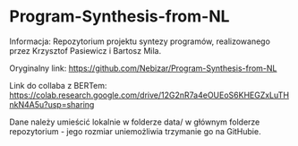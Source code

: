 # Program-Synthesis-from-NL
Informacja: Repozytorium projektu syntezy programów, realizowanego przez Krzysztof Pasiewicz i Bartosz Mila. 

Oryginalny link: https://github.com/Nebizar/Program-Synthesis-from-NL




Link do collaba z BERTem: https://colab.research.google.com/drive/12G2nR7a4eOUEoS6KHEGZxLuTHnkN4A5u?usp=sharing

Dane należy umieścić lokalnie w folderze data/ w głównym folderze repozytorium - jego rozmiar uniemożliwia trzymanie go na GitHubie.

